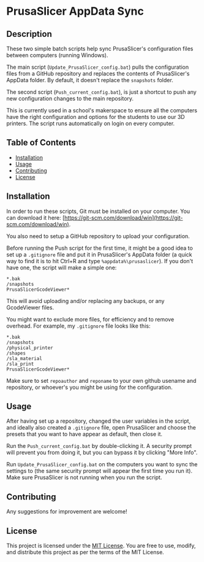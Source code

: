 # PrusaSlicer AppData Sync

## Description

These two simple batch scripts help sync PrusaSlicer's configuration files between computers (running Windows). 

The main script (`Update_PrusaSlicer_config.bat`) pulls the configuration files from a GitHub repository and replaces the contents of PrusaSlicer's AppData folder. By default, it doesn't replace the `snapshots` folder.

The second script (`Push_current_config.bat`), is just a shortcut to push any new configuration changes to the main repository.

This is currently used in a school's makerspace to ensure all the computers have the right configuration and options for the students to use our 3D printers. The script runs automatically on login on every computer.

## Table of Contents

- [Installation](#installation)
- [Usage](#usage)
- [Contributing](#contributing)
- [License](#license)

## Installation

In order to run these scripts, Git must be installed on your computer. You can download it here: [https://git-scm.com/download/win](https://git-scm.com/download/win).

You also need to setup a GitHub repository to upload your configuration.

Before running the Push script for the first time, it might be a good idea to set up a `.gitignore` file and put it in PrusaSlicer's AppData folder (a quick way to find it is to hit Ctrl+R and type `%appdata%\prusaslicer`). If you don't have one, the script will make a simple one:
```
*.bak
/snapshots
PrusaSlicerGcodeViewer*
```
This will avoid uploading and/or replacing any backups, or any GcodeViewer files.

You might want to exclude more files, for efficiency and to remove overhead. For example, my `.gitignore` file looks like this:

```
*.bak
/snapshots
/physical_printer
/shapes
/sla_material
/sla_print
PrusaSlicerGcodeViewer*
```

Make sure to set `repoauthor` and `reponame` to your own github usename and repository, or whoever's you might be using for the configuration.

## Usage

After having set up a repository, changed the user variables in the script, and ideally also created a `.gitignore` file, open PrusaSlicer and choose the presets that you want to have appear as default, then close it.

Run the `Push_current_config.bat` by double-clicking it. A security prompt will prevent you from doing it, but you can bypass it by clicking "More Info".

Run `Update_PrusaSlicer_config.bat` on the computers you want to sync the settings to (the same security prompt will appear the first time you run it). Make sure PrusaSlicer is not running when you run the script.

## Contributing

Any suggestions for improvement are welcome!

## License

This project is licensed under the [MIT License](https://opensource.org/licenses/MIT). You are free to use, modify, and distribute this project as per the terms of the MIT License.
